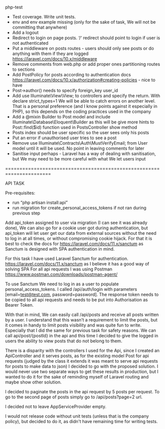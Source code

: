 php-test

- Test coverage. Write unit tests.
- env and env example missing (only for the sake of task, We will not be committing that anywhere)
- Add a logout
- Redirect to login on page posts. ‘/‘ redirect should point to login if user is not authenticated
- Put a middleware on posts routes - users should only see posts or do anything with them if they are logged https://laravel.com/docs/10.x/middleware
- Remove comments from web.php or add proper ones partitioning routes to sections
- Add PostPolicy for posts according to authentication docs https://laravel.com/docs/10.x/authorization#creating-policies - nice to have
- Post->author() needs to specify foreign_key user_id
- Add use Illuminate\View\View; to controllers and specify the return. With declare strict_types=1 We will be able to catch errors on another level. That is a personal preference (and I know points against it especially in PHP), so this depends on the coding practices used in the company
- Add a @mixin Builder to Post model and include Illuminate\Database\Eloquent\Builder as this will be give more hints to Post::find($id) function used in PostsController show method
- Posts index should be user specific so the user sees only his posts
- Put an error if unauthorised user tries to see a post
- Remove use Illuminate\Contracts\Auth\MustVerifyEmail; from User model until it will be used. No point in leaving comments for later
- Sanitise input perhaps - Laravel has a way of dealing with sanitisation, but We may need to be more careful with what We let users input

======================================================================

API TASK

Pre-requisites:
- run “php artisan install:api”
- run migration for create_personal_access_tokens if not ran during previous step

Add api_token assigned to user via migration (I can see it was already done), We can also go for a cookie user got during authentication, but api_token will let user get our data from external sources without the need to log in at all times, or without compromising cookie hijack. For that it is best to check the docs for https://laravel.com/docs/11.x/sanctum as Sanctum is designed with SPA authentication in mind.

For this task I have used Laravel Sanctum for authentication. https://laravel.com/docs/11.x/sanctum as I believe it has a good way of solving SPA
For all api requests I was using Postman https://www.postman.com/downloads/postman-agent/

To use Sanctum We need to log in as a user to populate personal_access_tokens. I called /api/auth/login with parameters [email=test@test.com, password=password]. The response token needs to be copied to all api requests and needs to be put into Authorisation as Bearer Token.

With that in mind, We can easily call /api/posts and receive all posts written by a user. I understand that this wasn’t a requirement to limit the posts, but it comes in handy to limit posts visibility and was quite fun to write. Especially that I did the same for previous task for safety reasons.
We can call api/post/{postId} in the api and this time I decided to give the logged in users the ability to view posts that do not belong to them.

There is a disparity with the controllers I used for the Api, since I created an ApiController and it serves posts, as for the existing model Post for api requests (judged by the class it extends it was meant to serve api requests for posts to make data to json) I decided to go with the proposed solution. I would never use two separate ways  to get these results in production, but I wanted to do it for the sake of reminding myself of Laravel routing and maybe show other solution.

I decided to paginate the posts in the api request by 5 posts per request. To go to the second page of posts simply go to /api/posts?page=2 url.

I decided not to leave AppServiceProvider empty.

I would not release code without unit tests (unless that is the company policy), but decided to do it, as didn't have remaining time for writing tests.